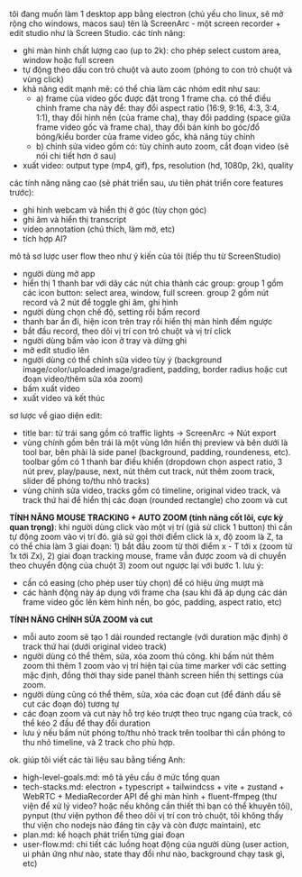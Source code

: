tôi đang muốn làm 1 desktop app bằng electron (chủ yếu cho linux, sẽ mở rộng cho windows, macos sau) tên là ScreenArc - một screen recorder + edit studio như là Screen Studio. các tính năng:

- ghi màn hình chất lượng cao (up to 2k): cho phép select custom area, window hoặc full screen
- tự động theo dấu con trỏ chuột và auto zoom (phóng to con trỏ chuột và vùng click)
- khả năng edit mạnh mẽ: có thể chia làm các nhóm edit như sau:
  - a) frame của video gốc được đặt trong 1 frame cha. có thể điều chỉnh frame cha này để: thay đổi aspect ratio (16:9, 9:16, 4:3, 3:4, 1:1), thay đổi hình nền (của frame cha), thay đổi padding (space giữa frame video gốc và frame cha), thay đổi bán kính bo góc/đổ bóng/kiểu border của frame video gốc, khả năng tùy chỉnh
  - b) chỉnh sửa video gồm có: tùy chỉnh auto zoom, cắt đoạn video (sẽ nói chi tiết hơn ở sau)
- xuất video: output type (mp4, gif), fps, resolution (hd, 1080p, 2k), quality

các tính năng nâng cao (sẽ phát triển sau, ưu tiên phát triển core features trước):

- ghi hình webcam và hiển thị ở góc (tùy chọn góc)
- ghi âm và hiển thị transcript
- video annotation (chú thích, làm mờ, etc)
- tích hợp AI?

mô tả sơ lược user flow theo như ý kiến của tôi (tiếp thu từ ScreenStudio)

- người dùng mở app
- hiển thị 1 thanh bar với dãy các nút chia thành các group: group 1 gồm các icon button: select area, window, full screen. group 2 gồm nút record và 2 nút để toggle ghi âm, ghi hình
- người dùng chọn chế độ, setting rồi bấm record
- thanh bar ẩn đi, hiện icon trên tray rồi hiển thị màn hình đếm ngược
- bắt đầu record, theo dõi vị trí con trỏ chuột và vị trí click
- người dùng bấm vào icon ở tray và dừng ghi
- mở edit studio lên
- người dùng có thể chỉnh sửa video tùy ý (background image/color/uploaded image/gradient, padding, border radius hoặc cut đoạn video/thêm sửa xóa zoom)
- bấm xuất video
- xuất video và kết thúc

sơ lược về giao diện edit:

- title bar: từ trái sang gồm có traffic lights -> ScreenArc -> Nút export
- vùng chính gồm bên trái là một vùng lớn hiển thị preview và bên dưới là tool bar, bên phải là side panel (background, padding, roundeness, etc). toolbar gồm có 1 thanh bar điều khiển (dropdown chọn aspect ratio, 3 nút prev, play/pause, next, nút thêm cut track, nút thêm zoom track, slider để phóng to/thu nhỏ tracks)
- vùng chỉnh sửa video, tracks gồm có timeline, original video track, và track thứ hai để hiển thị các đoạn (rounded rectangle) cho zoom và cut

**TÍNH NĂNG MOUSE TRACKING + AUTO ZOOM (tính năng cốt lõi, cực kỳ quan trọng)**:
khi người dùng click vào một vị trí (giả sử click 1 button) thì cần tự động zoom vào vị trí đó. giả sử gọi thời điểm click là x, độ zoom là Z, ta có thể chia làm 3 giai đoạn: 1) bắt đầu zoom từ thời điểm x - T tới x (zoom từ 1x tới Zx), 2) giai đoạn tracking mouse, frame vẫn được zoom và di chuyển theo chuyển động của chuột 3) zoom out ngược lại với bước 1.
lưu ý:

- cần có easing (cho phép user tùy chọn) để có hiệu ứng mượt mà
- các hành động này áp dụng với frame cha (sau khi đã áp dụng các dán frame video gốc lên kèm hình nền, bo góc, padding, aspect ratio, etc)

**TÍNH NĂNG CHỈNH SỬA ZOOM và cut**

- mỗi auto zoom sẽ tạo 1 dải rounded rectangle (với duration mặc định) ở track thứ hai (dưới original video track)
- người dùng có thể thêm, sửa, xóa zoom thủ công. khi bấm nút thêm zoom thì thêm 1 zoom vào vị trí hiện tại của time marker với các setting mặc định, đồng thời thay side panel thành screen hiển thị settings của zoom.
- người dùng cũng có thể thêm, sửa, xóa các đoạn cut (để đánh dấu sẽ cut các đoạn đó) tương tự
- các đoạn zoom và cut này hỗ trợ kéo trượt theo trục ngang của track, có thể kéo 2 đầu để thay đổi duration
- lưu ý nếu bấm nút phóng to/thu nhỏ track trên toolbar thì cần phóng to thu nhỏ timeline, và 2 track cho phù hợp.

ok. giúp tôi viết các tài liệu sau bằng tiếng Anh:

- high-level-goals.md: mô tả yêu cầu ở mức tổng quan
- tech-stacks.md: electron + typescript + tailwindcss + vite + zustand + WebRTC + MediaRecorder API để ghi màn hình + fluent-ffmpeg (thư viện để xử lý video? hoặc nếu không cần thiết thì bạn có thể khuyên tôi), pynput (thư viện python để theo dõi vị trí con trỏ chuột, tôi không thấy thư viện cho nodejs nào đáng tin cậy và còn được maintain), etc
- plan.md: kế hoạch phát triển từng giai đoạn
- user-flow.md: chi tiết các luồng hoạt động của người dùng (user action, ui phản ứng như nào, state thay đổi như nào, background chạy task gì, etc)
